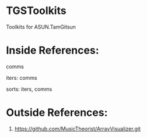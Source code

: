 # TGSToolkits
Toolkits for ASUN.TamGitsun

# Inside References:
comms

iters: comms

sorts: iters, comms

# Outside References:
1. https://github.com/MusicTheorist/ArrayVisualizer.git

